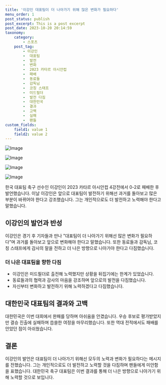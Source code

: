 ```yaml
---
title: '이강인 대표팀이 더 나아가기 위해 많은 변화가 필요하다'
menu_order: 1
post_status: publish
post_excerpt: This is a post excerpt
post_date: 2023-10-20 20:14:59
taxonomy:
    category:
        - 스포츠
    post_tag:
        - 이강인
        -  대표팀
        -  발전
        -  변화
        -  2023 카타르 아시안컵
        -  패배
        -  동료들
        -  감독님
        -  코칭 스태프
        -  미드필더
        -  발전 다짐
        -  대한민국
        -  결과
        -  고백
        -  실패
        -  팬들
custom_fields:
    field1: value 1
    field2: value 2
---
```


![Image](https://imgnews.pstatic.net/image/216/2024/02/07/0000130549_001_20240207080701265.png?type=w647)

![Image](https://imgnews.pstatic.net/image/216/2024/02/07/0000130549_002_20240207080701315.jpg?type=w647)

![Image](https://imgnews.pstatic.net/image/216/2024/02/07/0000130549_003_20240207080701341.jpg?type=w647)

![Image](https://imgnews.pstatic.net/image/216/2024/02/07/0000130549_004_20240207080701364.jpg?type=w647)


한국 대표팀 축구 선수인 이강인이 2023 카타르 아시안컵 4강전에서 0-2로 패배한 후 발언했습니다. 이날 이강인은 앞으로 대표팀이 발전하기 위해선 과거를 돌아보고 많은 부분이 바뀌어야 한다고 강조했습니다. 그는 개인적으로도 더 발전하고 노력해야 한다고 말했습니다.

## 이강인의 발언과 반성
이강인은 경기 후 기자들과 만나 "대표팀이 더 나아가기 위해선 많은 변화가 필요하다"며 과거를 돌아보고 앞으로 변화해야 한다고 말했습니다. 또한 동료들과 감독님, 코칭 스태프에게 감사의 말을 전하고 더 나은 방향으로 나아가야 한다고 다짐했습니다.

### 더 나은 대표팀을 향한 다짐
- 이강인은 미드필더로 출전해 노력했지만 상황을 뒤집기에는 한계가 있었습니다.
- 동료들과의 협력과 감사의 마음을 강조하며 앞으로의 발전을 다짐했습니다.
- 자신부터 변화하고 발전하기 위해 노력하겠다고 다짐했습니다.

## 대한민국 대표팀의 결과와 고백
대한민국은 이번 대회에서 완패를 당하며 아쉬움을 안겼습니다. 우승 후보로 평가받았지만 결승 진출에 실패하며 씁쓸한 여정을 마무리했습니다. 또한 역대 전적에서도 패배를 안았던 점이 아쉬웠습니다.

## 결론
이강인의 발언은 대표팀이 더 나아가기 위해선 모두의 노력과 변화가 필요하다는 메시지를 전했습니다. 그는 개인적으로도 더 발전하고 노력할 것을 다짐하며 팬들에게 미안함을 표했습니다. 대한민국 축구 대표팀은 이번 결과를 통해 더 나은 방향으로 나아가기 위해 노력할 것으로 보입니다.
